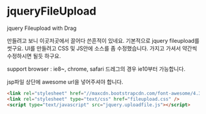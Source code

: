 # jqueryFileUpload
jquery Fileupload with Drag

만들려고 보니 이곳저곳에서 끌어다 쓴흔적이 있네요. 기본적으로 jquery fileupload를 썻구요.
UI를 만들려고 CSS 및 JS안에 소스를 좀 수정했습니다. 
가지고 가셔서 약간씩 수정하시면 될듯 하구요. 

support browser : ie8~, chrome, safari 
드레그의 경우 ie10부터 가능합니다. 

jsp파일 상단에 awesome url을 넣어주셔야 합니다. 

```html
<link rel="stylesheet" href="//maxcdn.bootstrapcdn.com/font-awesome/4.3.0/css/font-awesome.min.css">
<link rel="stylesheet" type="text/css" href="fileupload.css" />
<script type="text/javascript" src="jquery.uploadfile.js"></script>
```